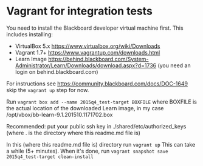 Vagrant for integration tests
===

You need to install the Blackboard developer virtual machine first. This
includes installing:
 * VirtualBox 5.x  https://www.virtualbox.org/wiki/Downloads
 * Vagrant 1.7+  https://www.vagrantup.com/downloads.html
 * Learn Image https://behind.blackboard.com/System-Administrator/Learn/Downloads/download.aspx?d=1736 
    (you need an login on behind.blackboard.com)
    
For instructions see https://community.blackboard.com/docs/DOC-1649
skip the `vagrant up` step for now.

Run `vagrant box add --name 2015q4_test-target BOXFILE`
where BOXFILE is the actual location of the downloaded Learn image, in my case
/opt/vbox/bb-learn-9.1.201510.1171702.box

Recommended: put your public ssh key in ./shared/etc/authorized_keys
(where . is the directory where this readme.md file is)
 
In this (where this readme.md file is) directory run `vagrant up` This can
take a while (5+ minutes). When it's done, run 
`vagrant snapshot save 2015q4_test-target clean-install`

